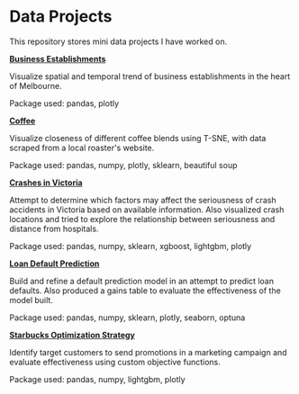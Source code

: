 # Data Projects

This repository stores mini data projects I have worked on.

**[Business Establishments](https://nbviewer.org/github/whchan05/data-projects/blob/main/biz%20est/biz%20est.ipynb)**

Visualize spatial and temporal trend of business establishments in the heart of Melbourne.

Package used: pandas, plotly

****[Coffee](https://nbviewer.org/github/whchan05/data-projects/blob/c48a7fda8180c6a7d34e78dbccd4f3433f263939/coffee/coffee.ipynb)****

Visualize closeness of different coffee blends using T-SNE, with data scraped from a local roaster's website.

Package used: pandas, numpy, plotly, sklearn, beautiful soup

****[Crashes in Victoria](https://nbviewer.org/github/whchan05/data-projects/blob/b5299eacd905b0cb54452c275724bfc2ecb5a550/vic%20crash/vic%20crash.ipynb)****

Attempt to determine which factors may affect the seriousness of crash accidents in Victoria based on available information. Also visualized crash locations and tried to explore the relationship between seriousness and distance from hospitals.

Package used: pandas, numpy, sklearn, xgboost, lightgbm, plotly

****[Loan Default Prediction](https://nbviewer.org/github/whchan05/data-projects/blob/367dfbfd174c7b0b1a87400fd78e3878870a1999/loan%20default%20prediction/Loan%20Default%20Prediction%20Kaggle.ipynb)****

Build and refine a default prediction model in an attempt to predict loan defaults. Also produced a gains table to evaluate the effectiveness of the model built.

Package used: pandas, numpy, sklearn, plotly, seaborn, optuna


****[Starbucks Optimization Strategy](https://nbviewer.org/github/whchan05/data-projects/blob/main/starbucks/starbucks.ipynb)****

Identify target customers to send promotions in a marketing campaign and evaluate effectiveness using custom objective functions.

Package used: pandas, numpy, lightgbm, plotly
